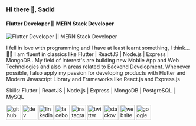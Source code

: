 ### Hi there 👋, Sadid
#### Flutter Developer || MERN Stack Developer
![Flutter Developer || MERN Stack Developer](https://github.com/sadid369/sadid369/blob/main/Modern%20Minimal%20Technology%20Background%20Banner(1).png)

I fell in love with programming and I have at least learnt something, I think… 🤷‍♂️ I am fluent in classics like Flutter | ReactJS | Node.js | Express | MongoDB . My field of Interest's are building new Mobile App and Web Technologies and also in areas related to Backend Development. Whenever possible, I also apply my passion for developing products with Flutter and Modern Javascript Library and Frameworks like React.js and Express.js

Skills:  Flutter | ReactJS | Node.js | Express | MongoDB | PostgreSQL | MySQL




[<img src='https://cdn.jsdelivr.net/npm/simple-icons@3.0.1/icons/github.svg' alt='github' height='40'>](https://github.com/https://github.com/sadid369)  [<img src='https://cdn.jsdelivr.net/npm/simple-icons@3.0.1/icons/dev-dot-to.svg' alt='dev' height='40'>](https://dev.to/https://dev.to/sadid369)  [<img src='https://cdn.jsdelivr.net/npm/simple-icons@3.0.1/icons/linkedin.svg' alt='linkedin' height='40'>](https://www.linkedin.com/in/https://www.linkedin.com/in/sadid369//)  [<img src='https://cdn.jsdelivr.net/npm/simple-icons@3.0.1/icons/facebook.svg' alt='facebook' height='40'>](https://www.facebook.com/https://www.facebook.com/muhtasimsadid10/)  [<img src='https://cdn.jsdelivr.net/npm/simple-icons@3.0.1/icons/instagram.svg' alt='instagram' height='40'>](https://www.instagram.com/https://www.instagram.com/sadid_369//)  [<img src='https://cdn.jsdelivr.net/npm/simple-icons@3.0.1/icons/twitter.svg' alt='twitter' height='40'>](https://twitter.com/https://twitter.com/sadid_369)  [<img src='https://cdn.jsdelivr.net/npm/simple-icons@3.0.1/icons/stackoverflow.svg' alt='stackoverflow' height='40'>](https://stackoverflow.com/users/https://stackoverflow.com/users/17400099/sadid369)  [<img src='https://cdn.jsdelivr.net/npm/simple-icons@3.0.1/icons/icloud.svg' alt='website' height='40'>](https://sadid.dev/)  [<img src='https://cdn.jsdelivr.net/npm/simple-icons@3.0.1/icons/googleplay.svg' alt='googleplay' height='40'>](https://play.google.com/store/apps/dev?id=7918144124933903641)  

